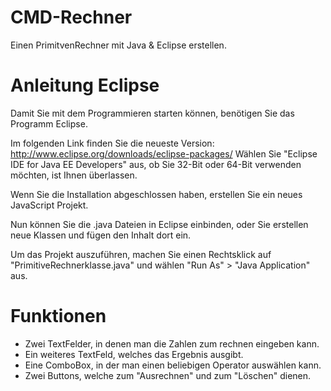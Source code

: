 # CMD-Rechner

Einen PrimitvenRechner mit Java & Eclipse erstellen.

# Anleitung Eclipse

Damit Sie mit dem Programmieren starten können, benötigen Sie das Programm Eclipse.

Im folgenden Link finden Sie die neueste Version: http://www.eclipse.org/downloads/eclipse-packages/
Wählen Sie "Eclipse IDE for Java EE Developers" aus, ob Sie 32-Bit oder 64-Bit verwenden möchten, ist Ihnen überlassen.

Wenn Sie die Installation abgeschlossen haben, erstellen Sie ein neues JavaScript Projekt.

Nun können Sie die .java Dateien in Eclipse einbinden, oder Sie erstellen neue Klassen und fügen den Inhalt dort ein.

Um das Projekt auszuführen, machen Sie einen Rechtsklick auf "PrimitiveRechnerklasse.java" und wählen "Run As" > "Java Application" aus.

# Funktionen

- Zwei TextFelder, in denen man die Zahlen zum rechnen eingeben kann.
- Ein weiteres TextFeld, welches das Ergebnis ausgibt.
- Eine ComboBox, in der man einen beliebigen Operator auswählen kann.
- Zwei Buttons, welche zum "Ausrechnen" und zum "Löschen" dienen.

